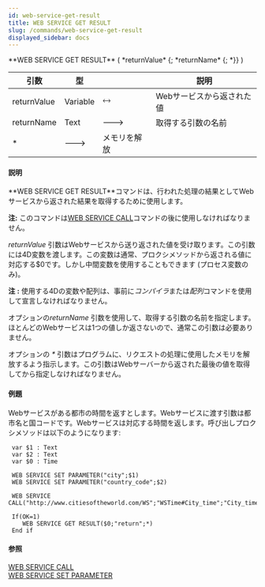 ```yaml
---
id: web-service-get-result
title: WEB SERVICE GET RESULT
slug: /commands/web-service-get-result
displayed_sidebar: docs
---
```


<!--REF #_command_.WEB SERVICE GET RESULT.Syntax-->**WEB SERVICE GET RESULT** ( *returnValue* {; *returnName* {; *}} )<!-- END REF-->
<!--REF #_command_.WEB SERVICE GET RESULT.Params-->
| 引数 | 型 |  | 説明 |
| --- | --- | --- | --- |
| returnValue | Variable | &#x1F858; | Webサービスから返された値 |
| returnName | Text | &#x1F852; | 取得する引数の名前 |
| * | &#x1F852; | メモリを解放 |

<!-- END REF-->

#### 説明 

<!--REF #_command_.WEB SERVICE GET RESULT.Summary-->**WEB SERVICE GET RESULT**コマンドは、行われた処理の結果としてWebサービスから返された結果を取得するために使用します。<!-- END REF--> 

**注:** このコマンドは[WEB SERVICE CALL](web-service-call.md)コマンドの後に使用しなければなりません。 

*returnValue* 引数はWebサービスから送り返された値を受け取ります。この引数には4D変数を渡します。この変数は通常、プロクシメソッドから返される値に対応する$0です。しかし中間変数を使用することもできます (プロセス変数のみ)。 

**注** **:** 使用する4Dの変数や配列は、事前に*コンパイラ*または*配列*コマンドを使用して宣言しなければなりません。

オプションの*returnName* 引数を使用して、取得する引数の名前を指定します。ほとんどのWebサービスは1つの値しか返さないので、通常この引数は必要ありません。 

オプションの *\** 引数はプログラムに、リクエストの処理に使用したメモリを解放するよう指示します。この引数はWebサーバーから返された最後の値を取得してから指定しなければなりません。

#### 例題 

Webサービスがある都市の時間を返すとします。Webサービスに渡す引数は都市名と国コードです。Webサービスは対応する時間を返します。呼び出しプロクシメソッドは以下のようになります:

```4d
 var $1 : Text
 var $2 : Text
 var $0 : Time
 
 WEB SERVICE SET PARAMETER("city";$1)
 WEB SERVICE SET PARAMETER("country_code";$2)
 
 WEB SERVICE CALL("http://www.citiesoftheworld.com/WS";"WSTime#City_time";"City_time";"http://www.citiesoftheworld.com/namespace/default")
 
 If(OK=1)
    WEB SERVICE GET RESULT($0;"return";*)
 End if
```

#### 参照 

[WEB SERVICE CALL](web-service-call.md)  
[WEB SERVICE SET PARAMETER](web-service-set-parameter.md)  